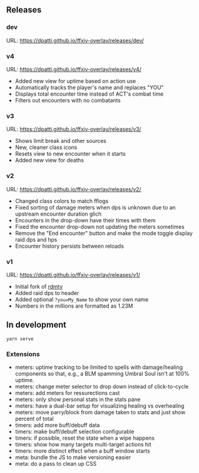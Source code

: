 ## Releases

### dev

URL: <https://dpatti.github.io/ffxiv-overlay/releases/dev/>

### v4

URL: <https://dpatti.github.io/ffxiv-overlay/releases/v4/>

* Added new view for uptime based on action use
* Automatically tracks the player's name and replaces "YOU"
* Displays total encounter time instead of ACT's combat time
* Filters out encounters with no combatants

### v3

URL: <https://dpatti.github.io/ffxiv-overlay/releases/v3/>

* Shows limit break and other sources
* New, cleaner class icons
* Resets view to new encounter when it starts
* Added new view for deaths

### v2

URL: <https://dpatti.github.io/ffxiv-overlay/releases/v2/>

* Changed class colors to match fflogs
* Fixed sorting of damage meters when dps is unknown due to an upstream
  encounter duration glich
* Encounters in the drop-down have their times with them
* Fixed the encounter drop-down not updating the meters sometimes
* Remove the "End encounter" button and make the mode toggle display raid dps
  and hps
* Encounter history persists between reloads

### v1

URL: <https://dpatti.github.io/ffxiv-overlay/releases/v1/>

* Initial fork of [rdmty](https://github.com/billyvg/OverlayPlugin-themes)
* Added raid dps to header
* Added optional `?you=My_Name` to show your own name
* Numbers in the millions are formatted as 1.23M

## In development

```
yarn serve
```

### Extensions

- meters: uptime tracking to be limited to spells with damage/healing components
  so that, e.g., a BLM spamming Umbral Soul isn't at 100% uptime.
- meters: change meter selector to drop down instead of click-to-cycle
- meters: add meters for ressurections cast
- meters: only show personal stats in the stats pane
- meters: have a dual-bar setup for visualizing healing vs overhealing
- meters: move parry/block from damage taken to stats and just show percent of
  total
- timers: add more buff/debuff data
- timers: make buff/debuff selection configurable
- timers: if possible, reset the state when a wipe happens
- timers: show how many targets multi-target actions hit
- timers: more distinct effect when a buff window starts
- meta: bundle the JS to make versioning easier
- meta: do a pass to clean up CSS

